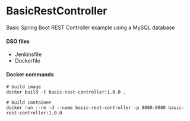 # BasicRestController
Basic Spring Boot REST Controller example using a MySQL database

#### DSO files
* Jenkinsfile
* Dockerfile


#### Docker commands
    # build image
    docker build -t basic-rest-controller:1.0.0 .

    # build container
    docker run --rm -d --name basic-rest-controller -p 8080:8080 basic-rest-controller:1.0.0
